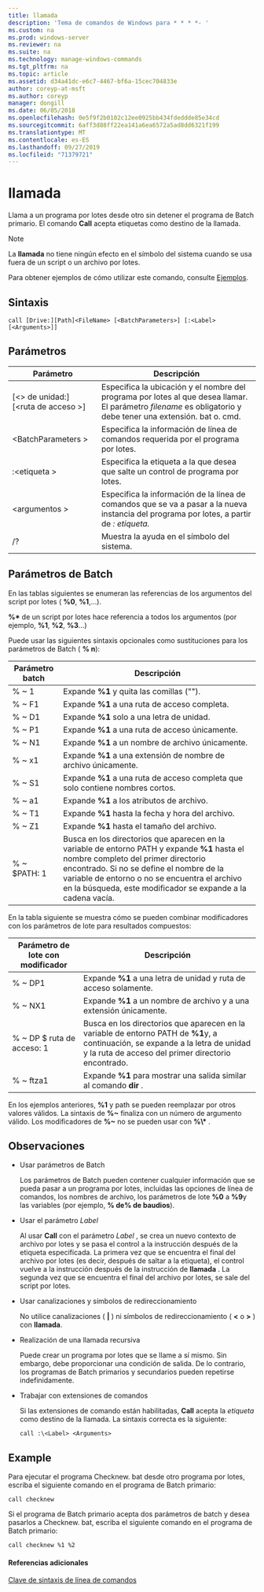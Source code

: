 ```yaml
---
title: llamada
description: 'Tema de comandos de Windows para * * * *- '
ms.custom: na
ms.prod: windows-server
ms.reviewer: na
ms.suite: na
ms.technology: manage-windows-commands
ms.tgt_pltfrm: na
ms.topic: article
ms.assetid: d34a41dc-e6c7-4467-bf6a-15cec704833e
author: coreyp-at-msft
ms.author: coreyp
manager: dongill
ms.date: 06/05/2018
ms.openlocfilehash: 0e5f9f2b0102c12ee0925bb434fdeddde85e34cd
ms.sourcegitcommit: 6aff3d88ff22ea141a6ea6572a5ad8dd6321f199
ms.translationtype: MT
ms.contentlocale: es-ES
ms.lasthandoff: 09/27/2019
ms.locfileid: "71379721"
---
```

# <a name="call"></a>llamada



Llama a un programa por lotes desde otro sin detener el programa de Batch primario. El comando **Call** acepta etiquetas como destino de la llamada.

> [!NOTE]
> La **llamada** no tiene ningún efecto en el símbolo del sistema cuando se usa fuera de un script o un archivo por lotes.

Para obtener ejemplos de cómo utilizar este comando, consulte [Ejemplos](#BKMK_examples).

## <a name="syntax"></a>Sintaxis

```
call [Drive:][Path]<FileName> [<BatchParameters>] [:<Label> [<Arguments>]]
```

## <a name="parameters"></a>Parámetros

|           Parámetro           |                                                                         Descripción                                                                          |
|-------------------------------|--------------------------------------------------------------------------------------------------------------------------------------------------------------|
| [\<> de unidad:] [\<ruta de acceso >]<FileName> | Especifica la ubicación y el nombre del programa por lotes al que desea llamar. El parámetro *filename* es obligatorio y debe tener una extensión. bat o. cmd. |
|      \<BatchParameters >       |                                            Especifica la información de línea de comandos requerida por el programa por lotes.                                             |
|           :\<etiqueta >           |                                            Especifica la etiqueta a la que desea que salte un control de programa por lotes.                                             |
|         \<argumentos >          |                     Especifica la información de la línea de comandos que se va a pasar a la nueva instancia del programa por lotes, a partir de *: etiqueta.*                     |
|              /?               |                                                             Muestra la ayuda en el símbolo del sistema.                                                             |

## <a name="batch-parameters"></a>Parámetros de Batch

En las tablas siguientes se enumeran las referencias de los argumentos del script por lotes ( **%0**, **%1**,...).

**%\*** de un script por lotes hace referencia a todos los argumentos (por ejemplo, **%1**, **%2**, **%3**...)

Puede usar las siguientes sintaxis opcionales como sustituciones para los parámetros de Batch ( **% n**):

|Parámetro batch|Descripción|
|---------------|-----------|
|% ~ 1|Expande **%1** y quita las comillas ("").|
|% ~ F1|Expande **%1** a una ruta de acceso completa.|
|% ~ D1|Expande **%1** solo a una letra de unidad.|
|% ~ P1|Expande **%1** a una ruta de acceso únicamente.|
|% ~ N1|Expande **%1** a un nombre de archivo únicamente.|
|% ~ x1|Expande **%1** a una extensión de nombre de archivo únicamente.|
|% ~ S1|Expande **%1** a una ruta de acceso completa que solo contiene nombres cortos.|
|% ~ a1|Expande **%1** a los atributos de archivo.|
|% ~ T1|Expande **%1** hasta la fecha y hora del archivo.|
|% ~ Z1|Expande **%1** hasta el tamaño del archivo.|
|% ~ $PATH: 1|Busca en los directorios que aparecen en la variable de entorno PATH y expande **%1** hasta el nombre completo del primer directorio encontrado. Si no se define el nombre de la variable de entorno o no se encuentra el archivo en la búsqueda, este modificador se expande a la cadena vacía.|

En la tabla siguiente se muestra cómo se pueden combinar modificadores con los parámetros de lote para resultados compuestos:

|Parámetro de lote con modificador|Descripción|
|-----------------------------|-----------|
|% ~ DP1|Expande **%1** a una letra de unidad y ruta de acceso solamente.|
|% ~ NX1|Expande **%1** a un nombre de archivo y a una extensión únicamente.|
|% ~ DP $ ruta de acceso: 1|Busca en los directorios que aparecen en la variable de entorno PATH de **%1**y, a continuación, se expande a la letra de unidad y la ruta de acceso del primer directorio encontrado.|
|% ~ ftza1|Expande **%1** para mostrar una salida similar al comando **dir** .|

En los ejemplos anteriores, **%1** y path se pueden reemplazar por otros valores válidos. La sintaxis de <strong>%~</strong> finaliza con un número de argumento válido. Los modificadores de <strong>%~</strong> no se pueden usar con **%\\\*** .

## <a name="remarks"></a>Observaciones

-   Usar parámetros de Batch

    Los parámetros de Batch pueden contener cualquier información que se pueda pasar a un programa por lotes, incluidas las opciones de línea de comandos, los nombres de archivo, los parámetros de lote **%0** a **%9**y las variables (por ejemplo, **% de% de baudios**).
-   Usar el parámetro *Label*

    Al usar **Call** con el parámetro *Label* , se crea un nuevo contexto de archivo por lotes y se pasa el control a la instrucción después de la etiqueta especificada. La primera vez que se encuentra el final del archivo por lotes (es decir, después de saltar a la etiqueta), el control vuelve a la instrucción después de la instrucción de **llamada** . La segunda vez que se encuentra el final del archivo por lotes, se sale del script por lotes.
-   Usar canalizaciones y símbolos de redireccionamiento

    No utilice canalizaciones ( **|** ) ni símbolos de redireccionamiento ( **<** o **>** ) con **llamada**.
-   Realización de una llamada recursiva

    Puede crear un programa por lotes que se llame a sí mismo. Sin embargo, debe proporcionar una condición de salida. De lo contrario, los programas de Batch primarios y secundarios pueden repetirse indefinidamente.
-   Trabajar con extensiones de comandos

    Si las extensiones de comando están habilitadas, **Call** acepta la *etiqueta* como destino de la llamada. La sintaxis correcta es la siguiente:

    `call :\<Label> <Arguments>`

## <a name="BKMK_examples"></a>Example

Para ejecutar el programa Checknew. bat desde otro programa por lotes, escriba el siguiente comando en el programa de Batch primario:
```
call checknew
```
Si el programa de Batch primario acepta dos parámetros de batch y desea pasarlos a Checknew. bat, escriba el siguiente comando en el programa de Batch primario:
```
call checknew %1 %2
```

#### <a name="additional-references"></a>Referencias adicionales

[Clave de sintaxis de línea de comandos](command-line-syntax-key.md)

